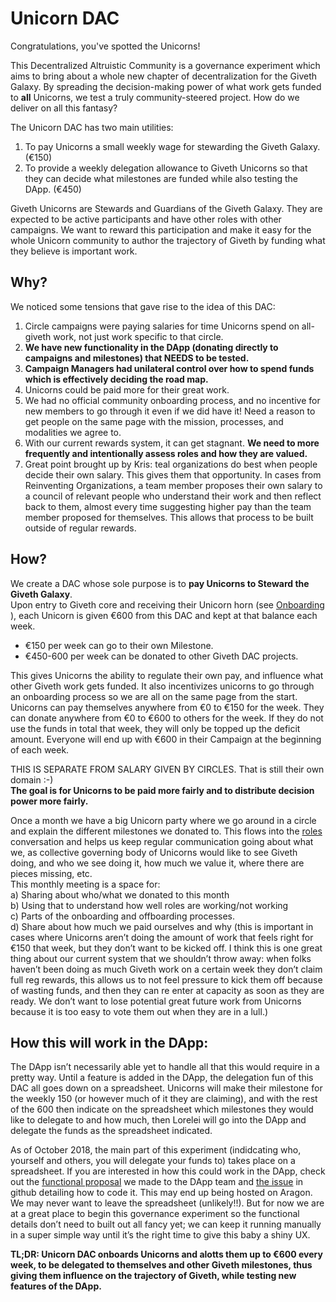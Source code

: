 # Unicorn DAC
Congratulations, you've spotted the Unicorns! <br> 

This Decentralized Altruistic Community is a governance experiment which aims to bring about a whole new chapter of decentralization for the Giveth Galaxy. By spreading the decision-making power of what work gets funded to **all** Unicorns, we test a truly community-steered project. How do we deliver on all this fantasy?

The Unicorn DAC has two main utilities: <br>
1. To pay Unicorns a small weekly wage for stewarding the Giveth Galaxy. (€150) <br>
2. To provide a weekly delegation allowance to Giveth Unicorns so that they can decide what milestones are funded while also testing the DApp. (€450) <br>

Giveth Unicorns are Stewards and Guardians of the Giveth Galaxy. They are expected to be active participants and have other roles with other campaigns. We want to reward this participation and make it easy for the whole Unicorn community to author the trajectory of Giveth by funding what they believe is important work. <br>
## **Why?** <br>
We noticed some tensions that gave rise to the idea of this DAC: <br>
1. Circle campaigns were paying salaries for time Unicorns spend on all-giveth work, not just work specific to that circle. <br>
2. **We have new functionality in the DApp (donating directly to campaigns and milestones) that NEEDS to be tested.** <br>
3. **Campaign Managers had unilateral control over how to spend funds which is effectively deciding the road map.** <br>
4. Unicorns could be paid more for their great work. <br>
5. We had no official community onboarding process, and no incentive for new members to go through it even if we did have it! Need a reason to get people on the same page with the mission, processes, and modalities we agree to. <br>
6. With our current rewards system, it can get stagnant. **We need to more frequently and intentionally assess roles and how they are valued.** <br>
7. Great point brought up by Kris: teal organizations do best when people decide their own salary. This gives them that opportunity. In cases from Reinventing Organizations, a team member proposes their own salary to a council of relevant people who understand their work and then reflect back to them, almost every time suggesting higher pay than the team member proposed for themselves. This allows that process to be built outside of regular rewards. <br>
## **How?** <br>
We create a DAC whose sole purpose is to **pay Unicorns to Steward the Giveth Galaxy**. <br>
Upon entry to Giveth core and receiving their Unicorn horn (see [Onboarding](https://wiki.giveth.io/policy/Unicorn-onboarding/) ), each Unicorn is given €600 from this DAC and kept at that balance each week.  <br>
- €150 per week can go to their own Milestone.  <br>
- €450-600 per week can be donated to other Giveth DAC projects. <br>

This gives Unicorns the ability to regulate their own pay, and influence what other Giveth work gets funded. It also incentivizes unicorns to go through an onboarding process so we are all on the same page from the start. <br> 
Unicorns can pay themselves anywhere from €0 to €150 for the week. They can donate anywhere from €0 to €600 to others for the week. If they do not use the funds in total that week, they will only be topped up the deficit amount. Everyone will end up with €600 in their Campaign at the beginning of each week.  <br>

THIS IS SEPARATE FROM SALARY GIVEN BY CIRCLES. That is still their own domain :-)  <br>
**The goal is for Unicorns to be paid more fairly and to distribute decision power more fairly.** <br>

Once a month we have a big Unicorn party where we go around in a circle and explain the different milestones we donated to. This flows into the [roles](https://wiki.giveth.io/policy/roles/) conversation and helps us keep regular communication going about what we, as collective governing body of Unicorns would like to see Giveth doing, and who we see doing it, how much we value it, where there are pieces missing, etc.  <br>
This monthly meeting is a space for: <br>
a) Sharing about who/what we donated to this month <br>
b) Using that to understand how well roles are working/not working <br>
c) Parts of the onboarding and offboarding processes. <br>
d) Share about how much we paid ourselves and why (this is important in cases where Unicorns aren’t doing the amount of work that feels right for €150 that week, but they don’t want to be kicked off. I think this is one great thing about our current system that we shouldn’t throw away: when folks haven’t been doing as much Giveth work on a certain week they don’t claim full reg rewards, this allows us to not feel pressure to kick them off because of wasting funds, and then they can re enter at capacity as soon as they are ready. We don’t want to lose potential great future work from Unicorns because it is too easy to vote them out when they are in a lull.) <br>
## How this will work in the DApp: <br>
The DApp isn’t necessarily able yet to handle all that this would require in a pretty way. Until a feature is added in the DApp, the delegation fun of this DAC all goes down on a spreadsheet. Unicorns will make their milestone for the weekly 150 (or however much of it they are claiming), and with the rest of the 600 then indicate on the spreadsheet which milestones they would like to delegate to and how much, then Lorelei will go into the DApp and delegate the funds as the spreadsheet indicated.  <br>

As of October 2018, the main part of this experiment (indidcating who, yourself and others, you will delegate your funds to) takes place on a spreadsheet. If you are interested in how this could work in the DApp, check out the [functional proposal](https://docs.google.com/document/d/1LGV2BME3GW0tOUH2klKTFKFeLhmbQd4YSQh6e7LucLc/edit?usp=sharing) we made to the DApp team and [the issue](https://github.com/Giveth/giveth-dapp/issues/487) in github detailing how to code it. This may end up being hosted on Aragon. We may never want to leave the spreadsheet (unlikely!!). But for now we are at a great place to begin this governance experiment so the functional details don’t need to built out all fancy yet; we can keep it running manually in a super simple way until it’s the right time to give this baby a shiny UX. <br> 

**TL;DR: Unicorn DAC onboards Unicorns and alotts them up to €600 every week, to be delegated to themselves and other Giveth milestones, thus giving them influence on the trajectory of Giveth, while testing new features of the DApp.**



